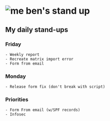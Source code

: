 # ![me](https://avatars2.githubusercontent.com/u/5232044?s=50&v=4) ben's stand up

## My daily stand-ups

### Friday
    
    - Weekly report
    - Recreate matrix import error
    - Form from email

### Monday

    - Release form fix (don't break with script)

### Priorities 
   
    - Form From email (w/SPF records)
    - Infosec
      
